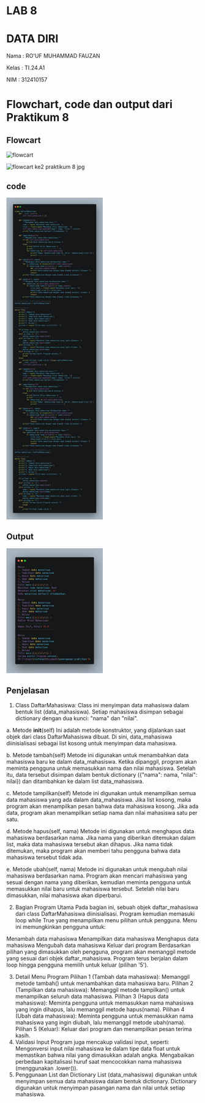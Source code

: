 # LAB 8
# DATA DIRI
Nama : RO'UF MUHAMMAD FAUZAN

Kelas : TI.24.A1

NIM : 312410157

# Flowchart, code dan output dari Praktikum 8
## Flowcart
![flowcart](https://github.com/user-attachments/assets/545d762c-546e-4d48-8cb8-19dcc83e4b2d)

![flowcart ke2 praktikum 8 jpg](https://github.com/user-attachments/assets/d791f6c7-7cde-4b6f-946d-1eeb42a077dc)

## code
<img src="code.png" width=50% height=50%>

## Output
<img src="output.png" width=50% height=50%>

## Penjelasan
1. Class DaftarMahasiswa:
Class ini menyimpan data mahasiswa dalam bentuk list (data_mahasiswa). Setiap mahasiswa disimpan sebagai dictionary dengan dua kunci: "nama" dan "nilai".

a. Metode __init__(self)
Ini adalah metode konstruktor, yang dijalankan saat objek dari class DaftarMahasiswa dibuat. Di sini, data_mahasiswa diinisialisasi sebagai list kosong untuk menyimpan data mahasiswa.

b. Metode tambah(self)
Metode ini digunakan untuk menambahkan data mahasiswa baru ke dalam data_mahasiswa. Ketika dipanggil, program akan meminta pengguna untuk memasukkan nama dan nilai mahasiswa. Setelah itu, data tersebut disimpan dalam bentuk dictionary ({"nama": nama, "nilai": nilai}) dan ditambahkan ke dalam list data_mahasiswa.

c. Metode tampilkan(self)
Metode ini digunakan untuk menampilkan semua data mahasiswa yang ada dalam data_mahasiswa. Jika list kosong, maka program akan menampilkan pesan bahwa data mahasiswa kosong. Jika ada data, program akan menampilkan setiap nama dan nilai mahasiswa satu per satu.

d. Metode hapus(self, nama)
Metode ini digunakan untuk menghapus data mahasiswa berdasarkan nama. Jika nama yang diberikan ditemukan dalam list, maka data mahasiswa tersebut akan dihapus. Jika nama tidak ditemukan, maka program akan memberi tahu pengguna bahwa data mahasiswa tersebut tidak ada.

e. Metode ubah(self, nama)
Metode ini digunakan untuk mengubah nilai mahasiswa berdasarkan nama. Program akan mencari mahasiswa yang sesuai dengan nama yang diberikan, kemudian meminta pengguna untuk memasukkan nilai baru untuk mahasiswa tersebut. Setelah nilai baru dimasukkan, nilai mahasiswa akan diperbarui.

2. Bagian Program Utama
Pada bagian ini, sebuah objek daftar_mahasiswa dari class DaftarMahasiswa diinisialisasi. Program kemudian memasuki loop while True yang menampilkan menu pilihan untuk pengguna. Menu ini memungkinkan pengguna untuk:

Menambah data mahasiswa
Menampilkan data mahasiswa
Menghapus data mahasiswa
Mengubah data mahasiswa
Keluar dari program
Berdasarkan pilihan yang dimasukkan oleh pengguna, program akan memanggil metode yang sesuai dari objek daftar_mahasiswa. Program terus berjalan dalam loop hingga pengguna memilih untuk keluar (pilihan '5').

3. Detail Menu Program
Pilihan 1 (Tambah data mahasiswa): Memanggil metode tambah() untuk menambahkan data mahasiswa baru.
Pilihan 2 (Tampilkan data mahasiswa): Memanggil metode tampilkan() untuk menampilkan seluruh data mahasiswa.
Pilihan 3 (Hapus data mahasiswa): Meminta pengguna untuk memasukkan nama mahasiswa yang ingin dihapus, lalu memanggil metode hapus(nama).
Pilihan 4 (Ubah data mahasiswa): Meminta pengguna untuk memasukkan nama mahasiswa yang ingin diubah, lalu memanggil metode ubah(nama).
Pilihan 5 (Keluar): Keluar dari program dan menampilkan pesan terima kasih.
4. Validasi Input
Program juga mencakup validasi input, seperti:
Mengonversi input nilai mahasiswa ke dalam tipe data float untuk memastikan bahwa nilai yang dimasukkan adalah angka.
Mengabaikan perbedaan kapitalisasi huruf saat mencocokkan nama mahasiswa (menggunakan .lower()).
5. Penggunaan List dan Dictionary
List (data_mahasiswa) digunakan untuk menyimpan semua data mahasiswa dalam bentuk dictionary.
Dictionary digunakan untuk menyimpan pasangan nama dan nilai untuk setiap mahasiswa.
